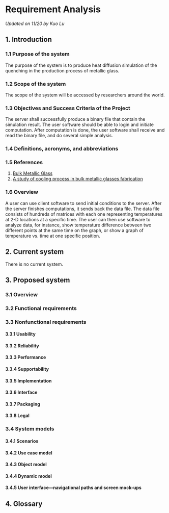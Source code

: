 # Requirement Analysis
_Updated on 11/20 by Kuo Lu_
## 1. Introduction
### 1.1 Purpose of the system
The purpose of the system is to produce heat diffusion simulation of the
quenching in the production process of metallic glass.

### 1.2 Scope of the system
The scope of the system will be accessed by researchers around the world.

### 1.3 Objectives and Success Criteria of the Project
The server shall successfully produce a binary file that contain the simulation
result. The user software should be able to login and initiate computation.
After computation is done, the user software shall receive and read the binary
file, and do several simple analysis.

### 1.4 Definitions, acronyms, and abbreviations

### 1.5 References
1. [Bulk Metallic Glass](http://dx.doi.org/10.1063/PT.3.1885)
2. [A study of cooling process in bulk metallic glasses fabrication](http://dx.doi.org/10.1063/1.4935440)


### 1.6 Overview
A user can use client software to send initial conditions to the server.
After the server finishes computations, it sends back the data file.
The data file consists of hundreds of matrices with each one representing
temperatures at 2-D locations at a specific time.
The user can then use software to analyze data, for instance, show temperature
difference between two different points at the same time on the graph, or show
a graph of temperature vs. time at one specific position.

## 2. Current system
There is no current system.

## 3. Proposed system
### 3.1 Overview
### 3.2 Functional requirements
### 3.3 Nonfunctional requirements
#### 3.3.1 Usability
#### 3.3.2 Reliability
#### 3.3.3 Performance
#### 3.3.4 Supportability
#### 3.3.5 Implementation
#### 3.3.6 Interface
#### 3.3.7 Packaging
#### 3.3.8 Legal
### 3.4 System models
#### 3.4.1 Scenarios
#### 3.4.2 Use case model
#### 3.4.3 Object model
#### 3.4.4 Dynamic model
#### 3.4.5 User interface—navigational paths and screen mock-ups
## 4. Glossary
